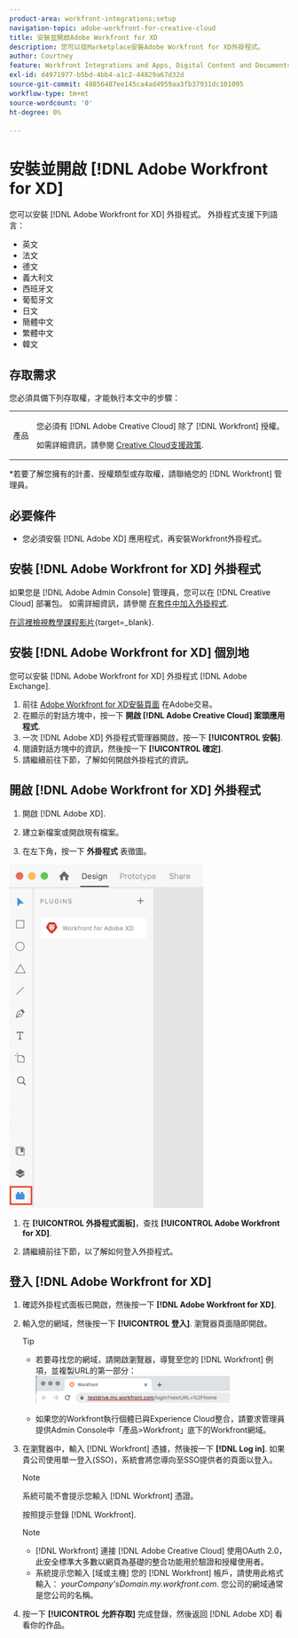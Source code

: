 ```yaml
---
product-area: workfront-integrations;setup
navigation-topic: adobe-workfront-for-creative-cloud
title: 安裝並開啟Adobe Workfront for XD
description: 您可以從Marketplace安裝Adobe Workfront for XD外掛程式。
author: Courtney
feature: Workfront Integrations and Apps, Digital Content and Documents
exl-id: d4971977-b5bd-4bb4-a1c2-44829a67d32d
source-git-commit: 48856487ee145ca4ad4959aa3fb37931dc101095
workflow-type: tm+mt
source-wordcount: '0'
ht-degree: 0%

---
```


# 安裝並開啟 [!DNL Adobe Workfront for XD]

您可以安裝 [!DNL Adobe Workfront for XD] 外掛程式。 外掛程式支援下列語言：

* 英文
* 法文
* 德文
* 義大利文
* 西班牙文
* 葡萄牙文
* 日文
* 簡體中文
* 繁體中文
* 韓文

## 存取需求

您必須具備下列存取權，才能執行本文中的步驟：

<table style="table-layout:auto"> 
 <col> 
 </col> 
 <col> 
 </col> 
 <tbody> 
 <!-- <tr> 
   <td role="rowheader">[!DNL Adobe Workfront] plan*</td> 
   <td> <p>[!UICONTROL Pro] or higher</p> </td> 
  </tr> 
  <tr data-mc-conditions=""> 
   <td role="rowheader">[!DNL Adobe Workfront] license*</td> 
   <td> <p>[!UICONTROL Work] or [!UICONTROL Plan]</p> </td> 
  </tr> -->
  <tr> 
   <td role="rowheader">產品</td> 
   <td><p>您必須有 [!DNL Adobe Creative Cloud] 除了 [!DNL Workfront] 授權。</p><p>如需詳細資訊，請參閱 <a href="https://helpx.adobe.com/support/programs/cc-support-policy.html#cce" class="MCXref xref" xrefformat="{para}">Creative Cloud支援政策</a>.</p></td> 
  </tr> 
 </tbody> 
</table>

&#42;若要了解您擁有的計畫、授權類型或存取權，請聯絡您的 [!DNL Workfront] 管理員。

## 必要條件

* 您必須安裝 [!DNL Adobe XD] 應用程式，再安裝Workfront外掛程式。

## 安裝 [!DNL Adobe Workfront for XD] 外掛程式

如果您是 [!DNL Adobe Admin Console] 管理員，您可以在 [!DNL Creative Cloud] 部署包。 如需詳細資訊，請參閱 [在套件中加入外掛程式](https://helpx.adobe.com/in/enterprise/using/manage-extensions.html).

[在這裡檢視教學課程影片](https://www.youtube.com/watch?v=zzvXNLIBzrc){target=_blank}.

## 安裝 [!DNL Adobe Workfront for XD] 個別地

您可以安裝 [!DNL Adobe Workfront for XD] 外掛程式 [!DNL Adobe Exchange].

1. 前往 [Adobe Workfront for XD安裝頁面](https://exchange.adobe.com/apps/cc/4c3566f9?pluginId=4c3566f9&amp;workflow=share) 在Adobe交易。
1. 在顯示的對話方塊中，按一下 **開啟 [!DNL Adobe Creative Cloud] 案頭應用程式**.
1. 一次 [!DNL Adobe XD] 外掛程式管理器開啟，按一下 **[!UICONTROL 安裝]**.
1. 閱讀對話方塊中的資訊，然後按一下 **[!UICONTROL 確定]**.
1. 請繼續前往下節，了解如何開啟外掛程式的資訊。

## 開啟 [!DNL Adobe Workfront for XD] 外掛程式

1. 開啟 [!DNL Adobe XD].

1. 建立新檔案或開啟現有檔案。

1. 在左下角，按一下 **外掛程式** 表徵圖。

![](assets/xd-plugin-window-350x620.png)

1. 在 **[!UICONTROL 外掛程式面板]**，查找 **[!UICONTROL Adobe Workfront for XD]**.

1. 請繼續前往下節，以了解如何登入外掛程式。

## 登入 [!DNL Adobe Workfront for XD]

1. 確認外掛程式面板已開啟，然後按一下 **[!DNL Adobe Workfront for XD]**.
1. 輸入您的網域，然後按一下 **[!UICONTROL 登入]**. 瀏覽器頁面隨即開啟。

   >[!TIP]
   >
   >* 若要尋找您的網域，請開啟瀏覽器，導覽至您的 [!DNL Workfront] 例項，並複製URL的第一部分：\
      >![](assets/domain-350x50.png)
   >
   > * 如果您的Workfront執行個體已與Experience Cloud整合，請要求管理員提供Admin Console中「產品>Workfront」底下的Workfront網域。


1. 在瀏覽器中，輸入 [!DNL Workfront] 憑據，然後按一下 **[!DNL Log in]**. 如果貴公司使用單一登入(SSO)，系統會將您導向至SSO提供者的頁面以登入。

   >[!NOTE]
   >
   >系統可能不會提示您輸入 [!DNL Workfront] 憑證。

   按照提示登錄 [!DNL Workfront].

   >[!NOTE]
   >
   >* [!DNL Workfront] 連接 [!DNL Adobe Creative Cloud] 使用OAuth 2.0，此安全標準大多數以網頁為基礎的整合功能用於驗證和授權使用者。
   >* 系統提示您輸入 [域或主機] 您的 [!DNL Workfront] 帳戶，請使用此格式輸入： *yourCompany&#39;sDomain.my.workfront.com*. 您公司的網域通常是您公司的名稱。


1. 按一下 **[!UICONTROL 允許存取]** 完成登錄，然後返回 [!DNL Adobe XD] 看看你的作品。

 
